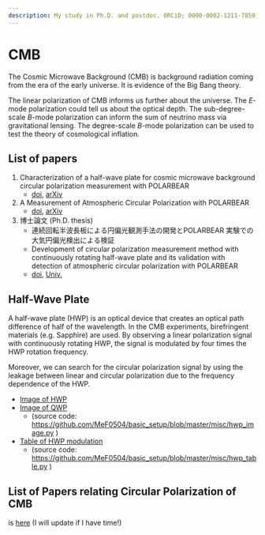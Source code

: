 ```yaml
---
description: My study in Ph.D. and postdoc. ORCiD; 0000-0002-1211-7850
---
```


# CMB

The Cosmic Microwave Background (CMB) is background radiation coming from the era of the early universe.
It is evidence of the Big Bang theory.

The linear polarization of CMB informs us further about the universe.
The _E_-mode polarization could tell us about the optical depth.
The sub-degree-scale _B_-mode polarization can inform the sum of neutrino mass via gravitational lensing.
The degree-scale _B_-mode polarization can be used to test the theory of cosmological inflation.

## List of papers
1. Characterization of a half-wave plate for cosmic microwave background circular polarization measurement with POLARBEAR
    - [doi](https://doi.org/10.1063/5.0140088), [arXiv](https://arxiv.org/abs/2301.01983)
2. A Measurement of Atmospheric Circular Polarization with POLARBEAR
    - [doi](https://doi.org/10.3847/1538-4357/ada89b), [arXiv](https://arxiv.org/abs/2410.18154)
3. 博士論文 (Ph.D. thesis)
    - 連続回転半波長板による円偏光観測手法の開発とPOLARBEAR 実験での大気円偏光検出による検証
    - Development of circular polarization measurement method with continuously rotating half-wave plate and its validation with detection of atmospheric circular
polarization with POLARBEAR
    - [doi](https://doi.org/10.18880/0002001901), [Univ.](https://ynu.repo.nii.ac.jp/records/2001901)

## Half-Wave Plate

A half-wave plate (HWP) is an optical device that creates an optical path difference of half of the wavelength.
In the CMB experiments, birefringent materials (e.g. Sapphire) are used.
By observing a linear polarization signal with continuously rotating HWP, the signal is modulated by four times the HWP rotation frequency.

Moreover, we can search for the circular polarization signal by using the leakage between linear and circular polarization due to the frequency dependence of the HWP.

- [Image of HWP](HalfWavePlate.html)
- [Image of QWP](QuarterWavePlate.html)
    - (source code: https://github.com/MeF0504/basic_setup/blob/master/misc/hwp_image.py )
- [Table of HWP modulation](halfwaveplate_modulate.pdf)
    - (source code: https://github.com/MeF0504/basic_setup/blob/master/misc/hwp_table.py )

## List of Papers relating Circular Polarization of CMB

is [here](CP_list.html)
(I will update if I have time!)

